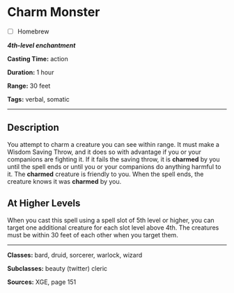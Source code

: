 # Charm Monster

- [ ] Homebrew

***4th-level enchantment***

**Casting Time:** action

**Duration:** 1 hour

**Range:** 30 feet

**Tags:** verbal, somatic

---

## Description
You attempt to charm a creature you can see within range.
It must make a Wisdom Saving Throw, and it does so with advantage if you or your companions are fighting it.
If it fails the saving throw, it is **charmed** by you until the spell ends or until you or your companions do anything harmful to it.
The **charmed** creature is friendly to you.
When the spell ends, the creature knows it was **charmed** by you.

## At Higher Levels
When you cast this spell using a spell slot of 5th level or higher, you can target one additional creature for each slot level above 4th.
The creatures must be within 30 feet of each other when you target them.

---

**Classes:** bard, druid, sorcerer, warlock, wizard

**Subclasses:** beauty (twitter) cleric

**Sources:** XGE, page 151
